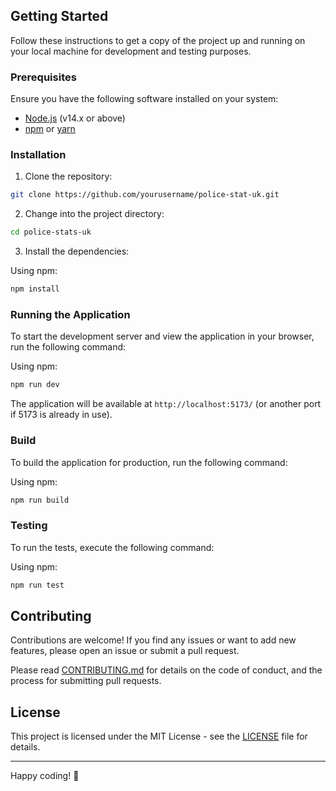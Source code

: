 ## Getting Started

Follow these instructions to get a copy of the project up and running on your local machine for development and testing purposes.

### Prerequisites

Ensure you have the following software installed on your system:

- [Node.js](https://nodejs.org) (v14.x or above)
- [npm](https://www.npmjs.com/) or [yarn](https://yarnpkg.com/)

### Installation

1. Clone the repository:

```bash
git clone https://github.com/yourusername/police-stat-uk.git
```

2. Change into the project directory:

```bash
cd police-stats-uk
```

3. Install the dependencies:

Using npm:

```bash
npm install
```

### Running the Application

To start the development server and view the application in your browser, run the following command:

Using npm:

```bash
npm run dev
```

The application will be available at `http://localhost:5173/` (or another port if 5173 is already in use).

### Build

To build the application for production, run the following command:

Using npm:

```bash
npm run build
```

### Testing

To run the tests, execute the following command:

Using npm:

```bash
npm run test
```


## Contributing

Contributions are welcome! If you find any issues or want to add new features, please open an issue or submit a pull request.

Please read [CONTRIBUTING.md](CONTRIBUTING.md) for details on the code of conduct, and the process for submitting pull requests.

## License

This project is licensed under the MIT License - see the [LICENSE](LICENSE) file for details.


--- 

Happy coding! :rocket:
